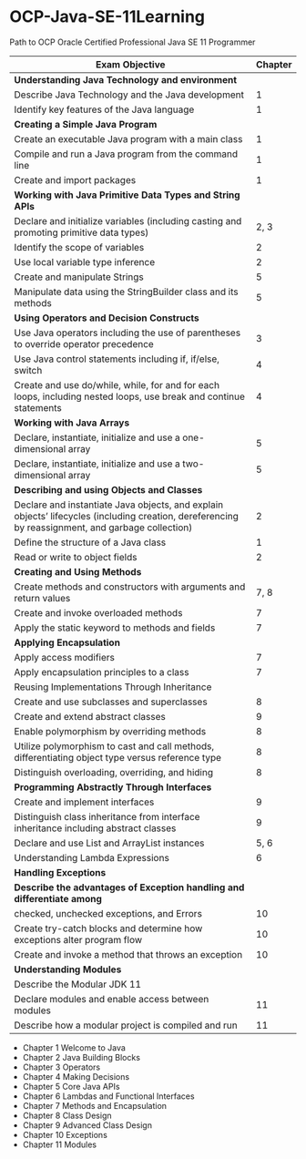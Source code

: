 # OCP-Java-SE-11Learning
Path to OCP Oracle Certified Professional Java SE 11 Programmer



| Exam  Objective                               | Chapter |
| --------------------------------------------- | ------- |
|**Understanding Java Technology and environment** |         |
| Describe Java Technology and the Java development |1|
| Identify key features of the Java language |1|
|**Creating a Simple Java Program** | |
|Create an executable Java program with a main class |1|
|Compile and run a Java program from the command line| 1|
|Create and import packages |1|
|**Working with Java Primitive Data Types and String APIs** | |
|Declare and initialize variables (including casting and promoting primitive data types)|2, 3|
|Identify the scope of variables |2|
|Use local variable type inference |2|
|Create and manipulate Strings| 5|
|Manipulate data using the StringBuilder class and its methods |5|
|**Using Operators and Decision Constructs** | |
|Use Java operators including the use of parentheses to override operator precedence|3|
|Use Java control statements including if, if/else, switch |4|
|Create and use do/while, while, for and for each loops, including nested loops, use break and continue statements|4|
|**Working with Java Arrays** | |
|Declare, instantiate, initialize and use a one-dimensional array| 5|
|Declare, instantiate, initialize and use a two-dimensional array |5|
|**Describing and using Objects and Classes** |  |
|Declare and instantiate Java objects, and explain objects’ lifecycles (including creation, dereferencing by reassignment, and garbage collection)| 2|
|Define the structure of a Java class |1|
|Read or write to object fields |2|
|**Creating and Using Methods** | |
|Create methods and constructors with arguments and return values| 7, 8|
|Create and invoke overloaded methods |7|
|Apply the static keyword to methods and fields |7|
|**Applying Encapsulation** | |
|Apply access modifiers |7|
|Apply encapsulation principles to a class |7|
|Reusing Implementations Through Inheritance | |
|Create and use subclasses and superclasses|8|
|Create and extend abstract classes |9|
|Enable polymorphism by overriding methods |8|
|Utilize polymorphism to cast and call methods, differentiating object type  versus reference type|8|
|Distinguish overloading, overriding, and hiding |8|
|**Programming Abstractly Through Interfaces** | |
|Create and implement interfaces |9|
|Distinguish class inheritance from interface inheritance including abstract classes| 9|
|Declare and use List and ArrayList instances |5, 6|
|Understanding Lambda Expressions |6|
|**Handling Exceptions**| |
|**Describe the advantages of Exception handling and differentiate among** | |
|checked, unchecked exceptions, and Errors|10|
|Create try-catch blocks and determine how exceptions alter program flow |10|
|Create and invoke a method that throws an exception |10 |
|**Understanding Modules**| |
|Describe the Modular JDK 11| |
|Declare modules and enable access between modules |11|
|Describe how a modular project is compiled and run |11|


* Chapter 1 Welcome to Java 
* Chapter 2 Java Building Blocks 
* Chapter 3 Operators 
* Chapter 4 Making Decisions 
* Chapter 5 Core Java APIs 
* Chapter 6 Lambdas and Functional Interfaces 
* Chapter 7 Methods and Encapsulation 
* Chapter 8 Class Design 
* Chapter 9 Advanced Class Design 
* Chapter 10 Exceptions 
* Chapter 11 Modules 